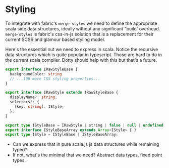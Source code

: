 # Styling

To integrate with fabric's `merge-styles` we need to define the appropriate
scala side data structures, ideally without any significant "build'
overhead. `merge-styles` is fabric's css-in-js solution that is a replacement
for their current SCSS and glamour based styling model.

Here's the essential nut we need to express in scala. Notice the recursive data
structures which is quite popular in typescript. Those are hard to do in the
current scala compiler. Dotty should help with this but that's a future.

```typescript
export interface IRawStyleBase {
  backgroundColor: string
  // ...100 more CSS styling properties...
}

export interface IRawStyle extends IRawStyleBase {
  displayName?: string;
  selectors?: {
    [key: string]: IStyle;
  };
}

export type IStyleBase = IRawStyle | string | false | null | undefined;
export interface IStyleBaseArray extends Array<IStyle> { }
export type IStyle = IStyleBase | IStyleBaseArray;
```

* Can we express that in pure scala.js js data structures while remaining typed?
* If not, what's the minimal that we need? Abstract data types, fixed point types.

